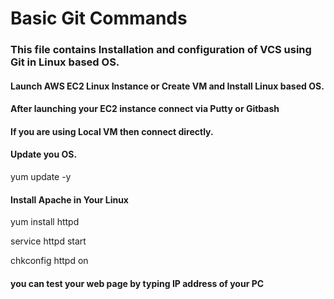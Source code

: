 # Basic Git Commands
### This file contains Installation and configuration of VCS using Git in Linux based OS.

#### Launch AWS EC2 Linux Instance or Create VM and Install Linux based OS.

#### After launching your EC2 instance connect via Putty or Gitbash
#### If you are using Local VM then connect directly.

#### Update you OS.

yum update -y

#### Install Apache in Your Linux 

yum install httpd

service httpd start

chkconfig httpd on

#### you can test your web page by typing IP address of your PC
